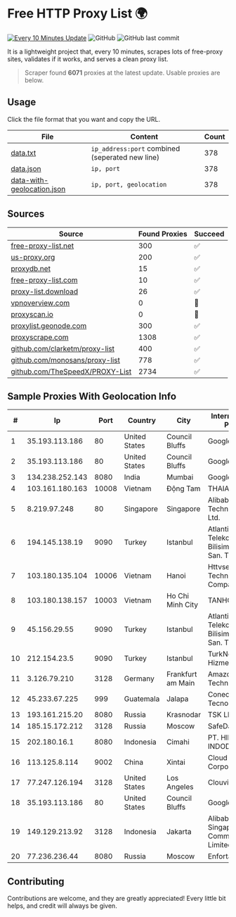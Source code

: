 
# Free HTTP Proxy List 🌍

[![Every 10 Minutes Update](https://github.com/mertguvencli/http-proxy-list/actions/workflows/main.yml/badge.svg?branch=main)](https://github.com/mertguvencli/http-proxy-list/actions/workflows/main.yml)
![GitHub](https://img.shields.io/github/license/mertguvencli/http-proxy-list)
![GitHub last commit](https://img.shields.io/github/last-commit/mertguvencli/http-proxy-list)

It is a lightweight project that, every 10 minutes, scrapes lots of free-proxy sites, validates if it works, and serves a clean proxy list.


> Scraper found **6071** proxies at the latest update. Usable proxies are below.

## Usage

Click the file format that you want and copy the URL.


|File|Content|Count|
|----|-------|-----|
|[data.txt](https://raw.githubusercontent.com/mertguvencli/http-proxy-list/main/proxy-list/data.txt)|`ip_address:port` combined (seperated new line)|378|
|[data.json](https://raw.githubusercontent.com/mertguvencli/http-proxy-list/main/proxy-list/data.json)|`ip, port`|378|
|[data-with-geolocation.json](https://raw.githubusercontent.com/mertguvencli/http-proxy-list/main/proxy-list/data-with-geolocation.json)|`ip, port, geolocation`|378|

## Sources

|Source|Found Proxies|Succeed|
|------|-------------|-------|
|[free-proxy-list.net](https://free-proxy-list.net)|300|✅|
|[us-proxy.org](https://www.us-proxy.org)|200|✅|
|[proxydb.net](http://proxydb.net)|15|✅|
|[free-proxy-list.com](https://free-proxy-list.com/?page=&port=&type%5B%5D=http&type%5B%5D=https&up_time=0&search=Search)|10|✅|
|[proxy-list.download](https://www.proxy-list.download/HTTP)|26|✅|
|[vpnoverview.com](https://vpnoverview.com/privacy/anonymous-browsing/free-proxy-servers)|0|🚫|
|[proxyscan.io](https://www.proxyscan.io)|0|🚫|
|[proxylist.geonode.com](https://proxylist.geonode.com/api/proxy-list?limit=300&page=1&sort_by=lastChecked&sort_type=desc&protocols=http,https)|300|✅|
|[proxyscrape.com](https://api.proxyscrape.com/v2/?request=displayproxies&protocol=http&timeout=10000&country=all&ssl=all&anonymity=all)|1308|✅|
|[github.com/clarketm/proxy-list](https://raw.githubusercontent.com/clarketm/proxy-list/master/proxy-list-raw.txt)|400|✅|
|[github.com/monosans/proxy-list](https://raw.githubusercontent.com/monosans/proxy-list/main/proxies/http.txt)|778|✅|
|[github.com/TheSpeedX/PROXY-List](https://raw.githubusercontent.com/TheSpeedX/PROXY-List/master/http.txt)|2734|✅|


## Sample Proxies With Geolocation Info

|#|Ip|Port|Country|City|Internet Service Provider|
|-|--|----|-------|----|-------------------------|
|1|35.193.113.186|80|United States|Council Bluffs|Google LLC|
|2|35.193.113.186|80|United States|Council Bluffs|Google LLC|
|3|134.238.252.143|8080|India|Mumbai|Google LLC|
|4|103.161.180.163|10008|Vietnam|Động Tam|THAIAN|
|5|8.219.97.248|80|Singapore|Singapore|Alibaba (US) Technology Co., Ltd.|
|6|194.145.138.19|9090|Turkey|Istanbul|Atlantis Telekomunikasyon Bilisim Hizmetleri San. Tic. Ltd|
|7|103.180.135.104|10006|Vietnam|Hanoi|Httvserver Technology Company Limited|
|8|103.180.138.157|10003|Vietnam|Ho Chi Minh City|TANHOANGVINA|
|9|45.156.29.55|9090|Turkey|Istanbul|Atlantis Telekomunikasyon Bilisim Hizmetleri San. Tic. Ltd|
|10|212.154.23.5|9090|Turkey|Istanbul|TurkNet Iletisim Hizmetleri|
|11|3.126.79.210|3128|Germany|Frankfurt am Main|Amazon Technologies Inc.|
|12|45.233.67.225|999|Guatemala|Jalapa|Conectividad Y Tecnologia S.A|
|13|193.161.215.20|8080|Russia|Krasnodar|TSK LLC|
|14|185.15.172.212|3128|Russia|Moscow|SafeData LLC|
|15|202.180.16.1|8080|Indonesia|Cimahi|PT. HIPERNET INDODATA|
|16|113.125.8.114|9002|China|Xintai|Cloud Computing Corporation|
|17|77.247.126.194|3128|United States|Los Angeles|Clouvider Limited|
|18|35.193.113.186|80|United States|Council Bluffs|Google LLC|
|19|149.129.213.92|3128|Indonesia|Jakarta|Alibaba.com Singapore E-Commerce Private Limited|
|20|77.236.236.44|8080|Russia|Moscow|Enforta-MSK|



## Contributing

Contributions are welcome, and they are greatly appreciated! Every
little bit helps, and credit will always be given.

